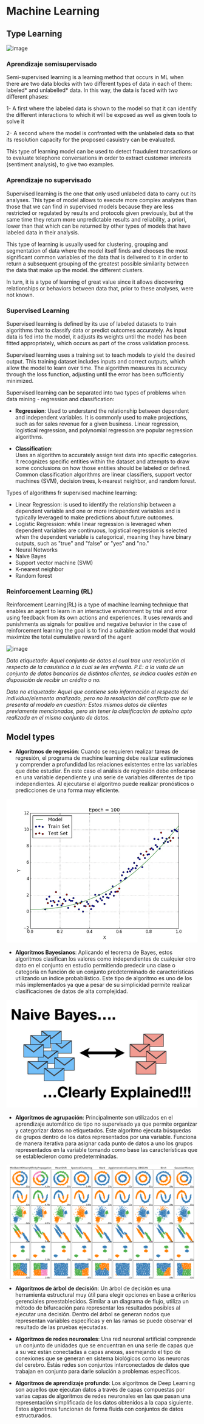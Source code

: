 # Machine Learning

## Type Learning
![image](https://user-images.githubusercontent.com/76560772/164272463-ce71a2a9-2149-4093-8bfe-0078697c0695.png)

### Aprendizaje semisupervisado

Semi-supervised learning is a learning method that occurs in ML when there are two data blocks with two different types of data in each of them: labeled* and unlabelled* data. In this way, the data is faced with two different phases:

1- A first where the labeled data is shown to the model so that it can identify the different interactions to which it will be exposed as well as given tools to solve it

2- A second where the model is confronted with the unlabeled data so that its resolution capacity for the proposed casuistry can be evaluated.

This type of learning model can be used to detect fraudulent transactions or to evaluate telephone conversations in order to extract customer interests (sentiment analysis), to give two examples.


### Aprendizaje no supervisado

Supervised learning is the one that only used unlabeled data to carry out its analyses. This type of model allows to execute more complex analyzes than those that we can find in supervised models because they are less restricted or regulated by results and protocols given previously, but at the same time they return more unpredictable results and reliability, a priori, lower than that which can be returned by other types of models that have labeled data in their analysis.

This type of learning is usually used for clustering, grouping and segmentation of data where the model itself finds and chooses the most significant common variables of the data that is delivered to it in order to return a subsequent grouping of the greatest possible similarity between the data that make up the model. the different clusters.

In turn, it is a type of learning of great value since it allows discovering relationships or behaviors between data that, prior to these analyses, were not known.


  
### Supervised Learning

Supervised learning is defined by its use of labeled datasets to train algorithms that to classify data or predict outcomes accurately. As input data is fed into the model, it adjusts its weights until the model has been fitted appropriately, which occurs as part of the cross validation process.

Supervised learning uses a training set to teach models to yield the desired output. This training dataset includes inputs and correct outputs, which allow the model to learn over time. The algorithm measures its accuracy through the loss function, adjusting until the error has been sufficiently minimized.

Supervised learning can be separated into two types of problems when data mining - regression and classification:

- **Regression**:
Used to understand the relationship between dependent and independent variables. It is commonly used to make projections, such as for sales revenue for a given business. Linear regression, logistical regression, and polynomial regression are popular regression algorithms.

- **Classification**:  
Uses an algorithm to accurately assign test data into specific categories. It recognizes specific entities within the dataset and attempts to draw some conclusions on how those entities should be labeled or defined. Common classification algorithms are linear classifiers, support vector machines (SVM), decision trees, k-nearest neighbor, and random forest.

Types of algorithms fr supervised machine learning:
- Linear Regression: is used to identify the relationship between a dependent variable and one or more independent variables and is typically leveraged to make predictions about future outcomes.
- Logistic Regression: while linear regression is leveraged when dependent variables are continuous, logistical regression is selected when the dependent variable is categorical, meaning they have binary outputs, such as "true" and "false" or "yes" and "no."
- Neural Networks
- Naive Bayes
- Support vector machine (SVM)
- K-nearest neighbor
- Random forest

### Reinforcement Learning (RL)
 Reinforcement Learning(RL) is a type of machine learning technique that enables an agent to learn in an interactive environment by trial and error using feedback from its own actions and experiences. It uses rewards and punishments as signals for positive and negative behavior
in the case of reinforcement learning the goal is to find a suitable action model that would maximize the total cumulative reward of the agent

![image](https://user-images.githubusercontent.com/76560772/164272741-2c956587-677f-4454-bd57-0a294b83049f.png)



*Dato etiquetado: Aquel conjunto de datos el cual trae una resolución al respecto de la casuística a la cual se les enfrenta. P.E: a la vista de un conjunto de datos bancarios de distintos clientes, se indica cuales están en disposición de recibir un crédito o no.*

*Dato no etiquetado: Aquel que contiene solo información al respecto del individuo/elemento analizado, pero no la resolución del conflicto que se le presenta al modelo en cuestión: Estos mismos datos de clientes previamente mencionados, pero sin tener la clasificación de apto/no apto realizada en el mismo conjunto de datos.*

 
## Model types

- **Algoritmos de regresión**:
Cuando se requieren realizar tareas de regresión, el programa de machine learning debe realizar estimaciones y comprender a profundidad las relaciones existentes entre las variables que debe estudiar.
En este caso el análisis de regresión debe enfocarse en una variable dependiente y una serie de variables diferentes de tipo independientes. Al ejecutarse el algoritmo puede realizar pronósticos o predicciones de una forma muy eficiente.

![](images/regressions_aglorithm.gif)


- **Algoritmos Bayesianos**:
Aplicando el teorema de Bayes, estos algoritmos clasifican los valores como independientes de cualquier otro dato en el conjunto en estudio permitiendo predecir una clase o categoría en función de un conjunto predeterminado de características utilizando un índice probabilístico.
Este tipo de algoritmo es uno de los más implementados ya que a pesar de su simplicidad permite realizar clasificaciones de datos de alta complejidad.

![](images/bayes_algorithim.jpeg)

- **Algoritmos de agrupación**:
Principalmente son utilizados en el aprendizaje automático de tipo no supervisado ya que permite organizar y categorizar datos no etiquetados. Este algoritmo ejecuta búsquedas de grupos dentro de los datos representados por una variable. Funciona de manera iterativa para asignar cada punto de datos a uno los grupos representados en la variable tomando como base las características que se establecieron como predeterminadas.

![](images/clustering_algorithm.png)

- **Algoritmos de árbol de decisión**:
Un árbol de decisión es una herramienta estructural muy útil para elegir opciones en base a criterios gerenciales preestablecidos. Similar a un diagrama de flujo, utiliza un método de bifurcación para representar los resultados posibles al ejecutar una decisión. Dentro del árbol se generan nodos que representan variables específicas y en las ramas se puede observar el resultado de las pruebas ejecutadas.



- **Algoritmos de redes neuronales**:
Una red neuronal artificial comprende un conjunto de unidades que se encuentran en una serie de capas que a su vez están conectadas a capas anexas, asemejando el tipo de conexiones que se generan en sistema biológicos como las neuronas del cerebro. Estás redes son conjuntos interconectados de datos que trabajan en conjunto para darle solución a problemas específicos.



- **Algoritmos de aprendizaje profundo**:
Los algoritmos de Deep Learning son aquellos que ejecutan datos a través de capas compuestas por varias capas de algoritmos de redes neuronales en las que pasan una representación simplificada de los datos obtenidos a la capa siguiente. Estos algoritmos funcionan de forma fluida con conjuntos de datos estructurados.
